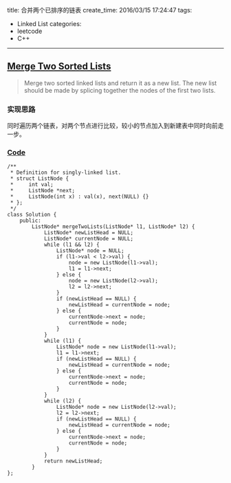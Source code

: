 title: 合并两个已排序的链表
create_time: 2016/03/15 17:24:47
tags:
- Linked List
categories:
- leetcode
- C++

---
## [Merge Two Sorted Lists](https://leetcode.com/problems/merge-two-sorted-lists/)
> Merge two sorted linked lists and return it as a new list. The new list should be made by splicing together the nodes of the first two lists.

### 实现思路
同时遍历两个链表，对两个节点进行比较，较小的节点加入到新建表中同时向前走一步。

### [Code](https://github.com/Finalcheat/leetcode/blob/master/src/Merge-Two-Sorted-Lists.cpp)
```
/**
 * Definition for singly-linked list.
 * struct ListNode {
 *     int val;
 *     ListNode *next;
 *     ListNode(int x) : val(x), next(NULL) {}
 * };
 */
class Solution {
    public:
        ListNode* mergeTwoLists(ListNode* l1, ListNode* l2) {
            ListNode* newListHead = NULL;
            ListNode* currentNode = NULL;
            while (l1 && l2) {
                ListNode* node = NULL;
                if (l1->val < l2->val) {
                    node = new ListNode(l1->val);
                    l1 = l1->next;
                } else {
                    node = new ListNode(l2->val);
                    l2 = l2->next;
                }
                if (newListHead == NULL) {
                    newListHead = currentNode = node;
                } else {
                    currentNode->next = node;
                    currentNode = node;
                }
            }
            while (l1) {
                ListNode* node = new ListNode(l1->val);
                l1 = l1->next;
                if (newListHead == NULL) {
                    newListHead = currentNode = node;
                } else {
                    currentNode->next = node;
                    currentNode = node;
                }
            }
            while (l2) {
                ListNode* node = new ListNode(l2->val);
                l2 = l2->next;
                if (newListHead == NULL) {
                    newListHead = currentNode = node;
                } else {
                    currentNode->next = node;
                    currentNode = node;
                }
            }
            return newListHead;
        }
};
```
